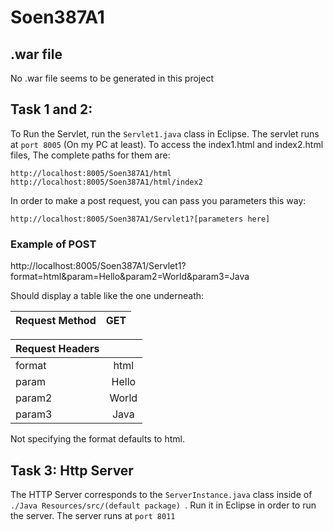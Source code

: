 # Soen387A1

## .war file
No .war file seems to be generated in this project

## Task 1 and 2: 
To Run the Servlet, run the ` Servlet1.java ` class in Eclipse. The servlet runs at ` port 8005 ` (On my PC at least). 
To access the index1.html and index2.html files, The complete paths for them are:

```
http://localhost:8005/Soen387A1/html
http://localhost:8005/Soen387A1/html/index2
```

In order to make a post request, you can pass you parameters this way:
```
http://localhost:8005/Soen387A1/Servlet1?[parameters here]
```
### Example of POST
http://localhost:8005/Soen387A1/Servlet1?format=html&param=Hello&param2=World&param3=Java

Should display a table like the one underneath:

|Request Method | GET           | 
| ------------- |:-------------:| 

|Request Headers|               | 
| ------------- |:-------------:| 
| format        | html          | 
| param         | Hello         | 
| param2        | World         | 
| param3        | Java          | 

Not specifying the format defaults to html. 


## Task 3: Http Server
The HTTP Server corresponds to the ` ServerInstance.java ` class inside of ` ./Java Resources/src/(default package)  `. 
Run it in Eclipse in order to run the server. The server runs at ` port 8011 `

